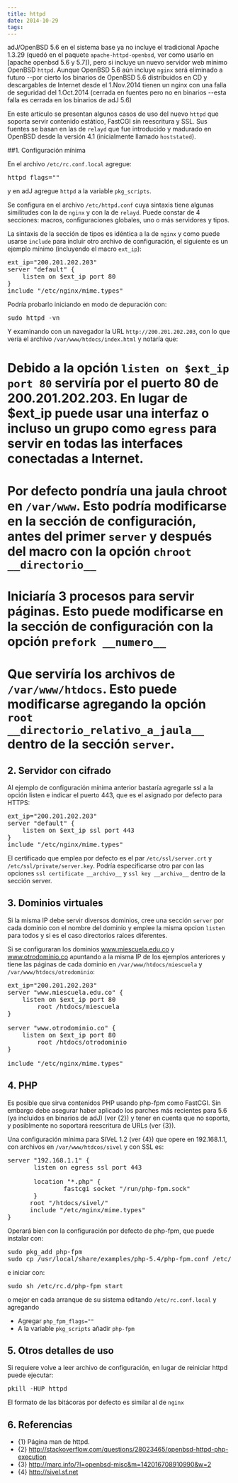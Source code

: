 ```yaml
---
title: httpd
date: 2014-10-29
tags:
---
```

adJ/OpenBSD 5.6 en el sistema base ya no incluye el tradicional Apache 1.3.29 (quedó en el paquete ```apache-httpd-openbsd```, ver como usarlo en [apache openbsd 5.6 y 5.7]), pero si incluye un nuevo servidor web mínimo OpenBSD ```httpd```.  Aunque OpenBSD 5.6 aún incluye ```nginx``` será eliminado a futuro --por cierto los binarios de OpenBSD 5.6 distribuidos en CD y descargables de Internet desde el 1.Nov.2014 tienen un nginx con una falla de seguridad del 1.Oct.2014 (cerrada en fuentes pero no en binarios --esta falla es cerrada en los binarios de adJ 5.6)

En este artículo se presentan algunos casos de uso del nuevo ```httpd``` que soporta  servir contenido estático, FastCGI sin reescritura y SSL.  Sus fuentes se basan en las de ```relayd```  que fue introducido y madurado en OpenBSD desde la versión 4.1 (inicialmente llamado ```hoststated```).


##1. Configuración mínima

En el archivo ```/etc/rc.conf.local``` agregue:
<pre>
httpd_flags=""
</pre>
y en adJ agregue ```httpd``` a la variable ```pkg_scripts```.

Se configura en el archivo ```/etc/httpd.conf``` cuya sintaxis tiene algunas similitudes con la de ```nginx``` y con la de ```relayd```.  Puede constar de 4 secciones: macros, configuraciones globales, uno o más servidores y tipos.

La sintaxis de la sección de tipos es idéntica a la de ```nginx``` y como puede usarse ```include``` para incluir otro archivo de configuración, el siguiente es un ejemplo mínimo (incluyendo el macro ```ext_ip```):
<pre>
ext_ip="200.201.202.203"
server "default" {
	listen on $ext_ip port 80
}
include "/etc/nginx/mime.types"
</pre>

Podría probarlo iniciando en modo de depuración con:
<pre>
sudo httpd -vn
</pre>

Y examinando con un navegador la URL ```http://200.201.202.203```, con lo que vería el archivo ```/var/www/htdocs/index.html``` y notaría que:

# Debido a la opción ```listen on $ext_ip port 80``` serviría por el puerto 80 de 200.201.202.203.  En lugar de $ext_ip puede usar una interfaz o incluso un grupo como ```egress``` para servir en todas las interfaces conectadas a Internet.
# Por defecto pondría una jaula chroot en ```/var/www```.  Esto podría modificarse en la sección de configuración, antes del primer ```server``` y después del macro con la opción ```chroot __directorio__```
# Iniciaría 3 procesos para servir páginas.  Esto puede modificarse en la sección de configuración con la opción ```prefork __numero__```
# Que serviría los archivos de ```/var/www/htdocs```.  Esto puede modificarse  agregando la opción ```root __directorio_relativo_a_jaula__``` dentro de la sección ```server```.


## 2. Servidor con cifrado

Al ejemplo de configuración mínima anterior bastaría agregarle ssl a la opción listen e indicar el puerto 443, que es el asignado por defecto para HTTPS:
<pre>
ext_ip="200.201.202.203"
server "default" {
	listen on $ext_ip ssl port 443
}
include "/etc/nginx/mime.types"
</pre>

El certificado que emplea por defecto es el par ```/etc/ssl/server.crt``` y ```/etc/ssl/private/server.key```.  Podría especificarse otro par con las opciones ```ssl certificate __archivo__``` y ```ssl key __archivo__``` dentro de la sección server.

 
## 3. Dominios virtuales

Si la misma IP debe servir diversos dominios, cree una sección ```server``` por cada dominio con el nombre del dominio y emplee la misma opcion ```listen``` para todos y si es el caso directorios raices diferentes. 

Si se configuraran los dominios www.miescuela.edu.co y www.otrodominio.co apuntando a la misma IP de los ejemplos anteriores y tiene las páginas de cada dominio en ```/var/www/htdocs/miescuela``` y ```/var/www/htdocs/otrodominio```:

<pre>
ext_ip="200.201.202.203"
server "www.miescuela.edu.co" {
	listen on $ext_ip port 80
        root /htdocs/miescuela
}

server "www.otrodominio.co" {
	listen on $ext_ip port 80
        root /htdocs/otrodominio
}

include "/etc/nginx/mime.types"
</pre>

## 4. PHP

Es posible que sirva contenidos PHP usando php-fpm como FastCGI.  Sin embargo debe asegurar haber aplicado los parches más recientes para 5.6 (ya incluidos en binarios de adJ) (ver {2}) y tener en cuenta que no soporta, y posiblmente no soportará reescritura de URLs (ver {3}).  

Una configuración mínima para SIVeL 1.2 (ver {4}) que opere en 192.168.1.1, con archivos en ```/var/www/htdcos/sivel``` y con SSL es:

<pre>
server "192.168.1.1" {
       listen on egress ssl port 443

       location "*.php" {
               fastcgi socket "/run/php-fpm.sock"
       }
      root "/htdocs/sivel/"
      include "/etc/nginx/mime.types"
}
</pre>
        
Operará bien con la configuración por defecto de php-fpm, que puede instalar con:
<pre>
sudo pkg_add php-fpm
sudo cp /usr/local/share/examples/php-5.4/php-fpm.conf /etc/
</pre>
e iniciar con:
<pre>
sudo sh /etc/rc.d/php-fpm start
</pre>
o mejor en cada arranque de su sistema editando ```/etc/rc.conf.local```
y agregando
* Agregar ```php_fpm_flags=""```
* A la variable ```pkg_scripts``` añadir ```php-fpm```

## 5. Otros detalles de uso

Si requiere volve a leer archivo de configuración, en lugar de reiniciar httpd puede ejecutar:
<pre>
pkill -HUP httpd
</pre>

El formato de las bitácoras por defecto es similar al de ```nginx```

## 6. Referencias

* {1} Página man de httpd.
* {2} http://stackoverflow.com/questions/28023465/openbsd-httpd-php-execution
* {3} http://marc.info/?l=openbsd-misc&m=142016708910990&w=2
* {4} http://sivel.sf.net
